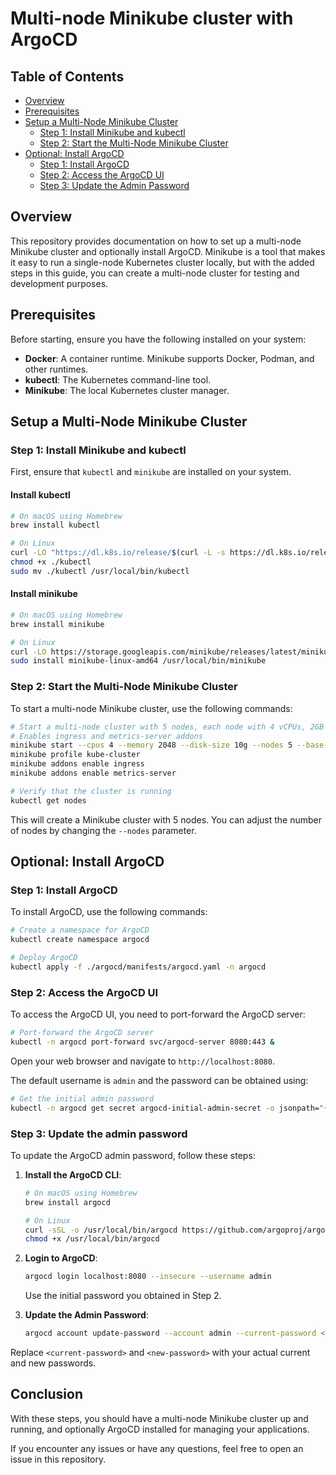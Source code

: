 # Multi-node Minikube cluster with ArgoCD

## Table of Contents

- [Overview](#overview)
- [Prerequisites](#prerequisites)
- [Setup a Multi-Node Minikube Cluster](#setup-a-multi-node-minikube-cluster)
  - [Step 1: Install Minikube and kubectl](#step-1-install-minikube-and-kubectl)
  - [Step 2: Start the Multi-Node Minikube Cluster](#step-2-start-the-multi-node-minikube-cluster)
- [Optional: Install ArgoCD](#optional-install-argocd)
  - [Step 1: Install ArgoCD](#step-1-install-argocd)
  - [Step 2: Access the ArgoCD UI](#step-2-access-the-argocd-ui)
  - [Step 3: Update the Admin Password](#step-3-update-the-admin-password)

## Overview

This repository provides documentation on how to set up a multi-node Minikube cluster and optionally install ArgoCD. Minikube is a tool that makes it easy to run a single-node Kubernetes cluster locally, but with the added steps in this guide, you can create a multi-node cluster for testing and development purposes.

## Prerequisites

Before starting, ensure you have the following installed on your system:
- **Docker**: A container runtime. Minikube supports Docker, Podman, and other runtimes.
- **kubectl**: The Kubernetes command-line tool.
- **Minikube**: The local Kubernetes cluster manager.

## Setup a Multi-Node Minikube Cluster

### Step 1: Install Minikube and kubectl

First, ensure that `kubectl` and `minikube` are installed on your system.

#### Install kubectl

```bash
# On macOS using Homebrew
brew install kubectl
```

```bash
# On Linux
curl -LO "https://dl.k8s.io/release/$(curl -L -s https://dl.k8s.io/release/stable.txt)/bin/linux/amd64/kubectl"
chmod +x ./kubectl
sudo mv ./kubectl /usr/local/bin/kubectl
```

#### Install minikube

```bash
# On macOS using Homebrew
brew install minikube
```

```bash
# On Linux
curl -LO https://storage.googleapis.com/minikube/releases/latest/minikube-linux-amd64
sudo install minikube-linux-amd64 /usr/local/bin/minikube
```

### Step 2: Start the Multi-Node Minikube Cluster

To start a multi-node Minikube cluster, use the following commands:

```bash
# Start a multi-node cluster with 5 nodes, each node with 4 vCPUs, 2GB memory, and 10GB disk. Modify this parameters to your needs
# Enables ingress and metrics-server addons
minikube start --cpus 4 --memory 2048 --disk-size 10g --nodes 5 --base-image docker.io/kicbase/stable:v0.0.46 -p kube-cluster
minikube profile kube-cluster
minikube addons enable ingress
minikube addons enable metrics-server

# Verify that the cluster is running
kubectl get nodes
```

This will create a Minikube cluster with 5 nodes. You can adjust the number of nodes by changing the `--nodes` parameter.

## Optional: Install ArgoCD

### Step 1: Install ArgoCD

To install ArgoCD, use the following commands:

```bash
# Create a namespace for ArgoCD
kubectl create namespace argocd

# Deploy ArgoCD
kubectl apply -f ./argocd/manifests/argocd.yaml -n argocd
```

### Step 2: Access the ArgoCD UI

To access the ArgoCD UI, you need to port-forward the ArgoCD server:

```bash
# Port-forward the ArgoCD server
kubectl -n argocd port-forward svc/argocd-server 8080:443 &
```

Open your web browser and navigate to `http://localhost:8080`.

The default username is `admin` and the password can be obtained using:

```bash
# Get the initial admin password
kubectl -n argocd get secret argocd-initial-admin-secret -o jsonpath="{.data.password}" | base64 -d; echo
```

### Step 3: Update the admin password

To update the ArgoCD admin password, follow these steps:

1. **Install the ArgoCD CLI**:

    ```bash
    # On macOS using Homebrew
    brew install argocd
    ```

    ```bash
    # On Linux
    curl -sSL -o /usr/local/bin/argocd https://github.com/argoproj/argo-cd/releases/latest/download/argocd-linux-amd64
    chmod +x /usr/local/bin/argocd
    ```

2. **Login to ArgoCD**:

    ```bash
    argocd login localhost:8080 --insecure --username admin
    ```
   
    Use the initial password you obtained in Step 2.

3. **Update the Admin Password**:

   ```bash
   argocd account update-password --account admin --current-password <current-password> --new-password <new-password>
   ```

Replace `<current-password>` and `<new-password>` with your actual current and new passwords.

## Conclusion

With these steps, you should have a multi-node Minikube cluster up and running, and optionally ArgoCD installed for managing your applications.

If you encounter any issues or have any questions, feel free to open an issue in this repository.